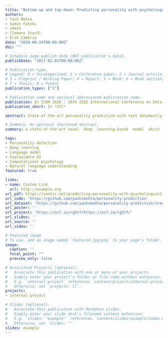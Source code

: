 ```yaml
---
title: "Bottom-up and top-down: Predicting personality with psycholinguistic and language model features"
authors:
- Yash Mehta
- Samin Fatehi
- admin
- Clemens Stachl
- Erik Cambria
date: "2020-09-24T00:00:00Z"
doi: ""

# Schedule page publish date (NOT publication's date).
publishDate: "2017-01-01T00:00:00Z"

# Publication type.
# Legend: 0 = Uncategorized; 1 = Conference paper; 2 = Journal article;
# 3 = Preprint / Working Paper; 4 = Report; 5 = Book; 6 = Book section;
# 7 = Thesis; 8 = Patent
publication_types: ["1"]

# Publication name and optional abbreviated publication name.
publication: In ICDM 2020 : 20th IEEE International Conference on Data Mining
publication_short: In *STC*

abstract: State-of-the-art personality prediction with text datamostly relies on bottom up, automated feature generation as part of  the  deep  learning  process.  More  traditional  models  rely  onhand-crafted,  theory-based  text-feature  categories.  We  propose a novel  deep  learning-based  model  which  integrates  traditional psycholinguistic  features  with  language  model  embeddings  to predict  personality  from  the  Essays  dataset  for  Big-Five  and Kaggle  dataset  for  MBTI.  With  this  approach  we  achieve  state-of-the-art model performance. Additionally, we use interpretable machine learning to visualize and quantify the impact of various language features in the respective personality prediction models. We conclude with a discussion on the potential this work has for computational  modeling  and  psychological  science  alike.

# Summary. An optional shortened abstract.
summary: a state-of-the-art novel  deep  learning-based  model  which  integrates  traditional psycholinguistic  features  with  language  model  embeddings  to predict  personality  from  the  Essays  dataset  for  Big-Five  and Kaggle  dataset  for  MBTI.

tags:
- Personality detection
- Deep learning
- Language model
- Explainable AI
- Computational psychology
- Natural language understanding
featured: true

links:
- name: Custom Link
  url: http://example.org
url_pdf: https://sentic.net/predicting-personality-with-psycholinguistic-and-language-model-features.pdf
url_code: 'https://github.com/yashsmehta/personality-prediction'
url_dataset: 'https://github.com/yashsmehta/personality-prediction/tree/master/data'
url_poster: ''
url_project: 'https://osf.io/rg5tf/https://osf.io/rg5tf/'
url_slides: ''
url_source: ''
url_video: ''

# Featured image
# To use, add an image named `featured.jpg/png` to your page's folder. 
image:
  caption: ''
  focal_point: ""
  preview_only: false

# Associated Projects (optional).
#   Associate this publication with one or more of your projects.
#   Simply enter your project's folder or file name without extension.
#   E.g. `internal-project` references `content/project/internal-project/index.md`.
#   Otherwise, set `projects: []`.
projects:
- internal-project

# Slides (optional).
#   Associate this publication with Markdown slides.
#   Simply enter your slide deck's filename without extension.
#   E.g. `slides: "example"` references `content/slides/example/index.md`.
#   Otherwise, set `slides: ""`.
slides: example
---
```


